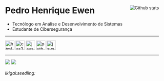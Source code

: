 <div>
<img align="right" src="https://github-readme-streak-stats.herokuapp.com/?user=PedroEwen&theme=dark&hide_border=false" alt="Github stats"
</div>
  
# Pedro Henrique Ewen
- Tecnólogo em Análise e Desenvolvimento de Sistemas
- Estudante de Cibersegurança
 <hr>
 
<div style= "display: inline_block"> 
<img width="30" height="30" src="https://img.icons8.com/color/48/html-5--v1.png" alt="html-5--v1"/>
<img width="30" height="30" src="https://img.icons8.com/color/48/css3.png" alt="css3"/>
<img width="30" height="30" src="https://img.icons8.com/fluency/48/javascript.png" alt="javascript"/>
<img width="30" height="30" src="https://img.icons8.com/color/48/python--v1.png" alt="python--v1"/>
<img width="30" height="30" src="https://img.icons8.com/color/48/java-coffee-cup-logo--v1.png" alt="java-coffee-cup-logo--v1"/>
</div>
<hr>

<div align="cemter">
<a href="https://www.linkedin.com/in/pedroewen-sec/" target="_blank"><img src="https://img.shields.io/badge/-LinkedIn-%230077B5?style=for-the-badge&logo=linkedin&logoColor=white" target="_blank"></a> 
<a href ="mailto:pedrohenriquewen@gmail.com"><img src="https://img.shields.io/badge/Gmail-D14836?style=for-the-badge&logo=gmail&logoColor=white" target="_blank"></a>
<br>
</div>
<br>
<i>Ikigai:seedling:
  
